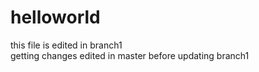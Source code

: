 # helloworld


this file is edited in branch1      
getting changes edited in master before updating branch1 



